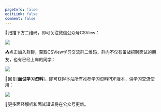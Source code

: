 ```yaml
---
pageInfo: false
editLink: false
comment: false
---
```


📣扫描下方二维码，即可关注微信公众号CSView：

![](https://pic.imgdb.cn/item/63f7590ff144a01007a3baff.jpg)

📥点击加入群聊，获取CSView学习交流群二维码，群内不仅有备战招聘面试的朋友，也有已经上岸的同学：

![](https://pic.imgdb.cn/item/63f9fc78f144a010077a27f6.jpg)

📲回复[**面试学习资料**]，即可获得本站所有推荐学习资料PDF版本，供学习交流使用：


![](https://pic.imgdb.cn/item/63f9fc29f144a0100779c16c.jpg)

📂更多面经解析和面试知识将在公众号更新。